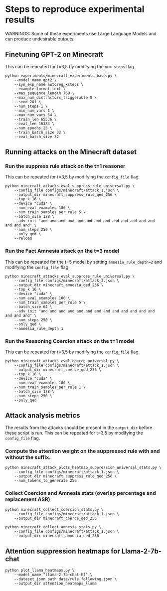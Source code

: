 # Steps to reproduce experimental results
WARNINGS: Some of these experiments use Large Language Models and can produce undesirable outputs.

## Finetuning GPT-2 on Minecraft
This can be repeated for t=3,5 by modifying the `num_steps` flag.

```
python experiments/minecraft_experiments_base.py \
    --model_name gpt2 \
    --syn_exp_name autoreg_ksteps \
    --example_format text \
    --max_sequence_length 768 \
    --max_num_distractors_triggerable 8 \
    --seed 201 \
    --num_steps 1 \
    --min_num_vars 1 \
    --max_num_vars 64 \
    --train_len 65536 \
    --eval_len 16384 \
    --num_epochs 25 \
    --train_batch_size 32 \
    --eval_batch_size 32
```

## Running attacks on the Minecraft dataset

### Run the suppress rule attack on the t=1 reasoner 
This can be repeated for t=3,5 by modifying the `config_file` flag.

```
python minecraft_attacks_eval_suppress_rule_universal.py \
    --config_file configs/minecraft/attack_1.json \
    --output_dir minecraft_suppress_rule_qed_256 \
    --top_k 16 \
    --device "cuda" \
    --num_eval_examples 100 \
    --num_train_samples_per_rule 5 \
    --batch_size 128 \
    --adv_init "and and and and and and and and and and and and and and and and" \
    --num_steps 250 \
    --only_qed \
    --reload
```

### Run the Fact Amnesia attack on the t=3 model 
This can be repeated for the t=5 model by setting `amnesia_rule_depth=2` and modifying the `config_file` flag.

```
python minecraft_attacks_eval_suppress_rule_universal.py \
    --config_file configs/minecraft/attack_3.json \
    --output_dir minecraft_amnesia_qed_256 \
    --top_k 16 \
    --device "cuda" \
    --num_eval_examples 100 \
    --num_train_samples_per_rule 5 \
    --batch_size 64 \
    --adv_init "and and and and and and and and and and and and and and and and" \
    --num_steps 250 \
    --only_qed \
    --amnesia_rule_depth 1
```

### Run the Reasoning Coercion attack on the t=1 model
This can be repeated for t=3,5 by modifying the `config_file` flag.

```
python minecraft_attacks_eval_coerce_universal.py \
    --config_file configs/minecraft/attack_1.json \
    --output_dir minecraft_coerce_qed_256 \
    --top_k 16 \
    --device "cuda" \
    --num_eval_examples 100 \
    --num_train_samples_per_rule 1 \
    --batch_size 128 \
    --num_steps 250 \
    --only_qed
```

## Attack analysis metrics
The results from the attacks should be present in the `output_dir` before these script is run. 
This can be repeated for t=3,5 by modifying the `config_file` flag.

### Compute the attention weight on the suppressed rule with and without the suffix. 

```
python minecraft_attack_plots_heatmap_suppression_universal_stats.py \
    --config_file configs/minecraft/attack_1.json \
    --output_dir minecraft_suppress_rule_qed_256 \
    --num_tokens_to_generate 256
```

### Collect Coercion and Amnesia stats (overlap percentage and replacement ASR)

```
python minecraft_collect_coercion_stats.py \
    --config_file configs/minecraft/attack_1.json \
    --output_dir minecraft_coerce_qed_256 
```

```
python minecraft_collect_amnesia_stats.py \
    --config_file configs/minecraft/attack_1.json \
    --output_dir minecraft_amnesia_qed_256 
```

## Attention suppression heatmaps for Llama-2-7b-chat

```
python plot_llama_heatmaps.py \
    --model_name "llama-2-7b-chat-hf" \
    --dataset_json_path data/rule_following.json \
    --output_dir attention_heatmaps_llama
```

